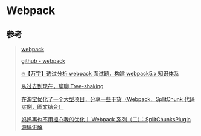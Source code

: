 # Webpack

## 参考

> [webpack](https://webpack.js.org/)
>
> [github - webpack](https://github.com/webpack/webpack)
>
> [🔥【万字】透过分析 webpack 面试题，构建 webpack5.x 知识体系](https://juejin.cn/post/7023242274876162084)
>
> [从过去到现在，聊聊 Tree-shaking](https://mp.weixin.qq.com/s/TNXO2ifPymaTxIqzBAmkSQ)
>
> [在淘宝优化了一个大型项目，分享一些干货（Webpack，SplitChunk 代码实例，图文结合）](https://juejin.cn/post/6844904183917871117)
>
> [妈妈再也不用担心我的优化｜ Webpack 系列（二）：SplitChunksPlugin 源码讲解](https://juejin.cn/post/6844904196790026253)
